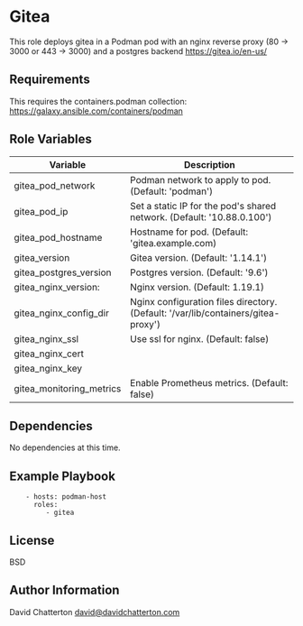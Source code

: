 Gitea
=========

This role deploys gitea in a Podman pod with an nginx reverse proxy (80 -> 3000 or 443 -> 3000) and a postgres backend
https://gitea.io/en-us/

Requirements
------------

This requires the containers.podman collection: https://galaxy.ansible.com/containers/podman

Role Variables
--------------

Variable                 | Description
-------------------------|------------------------------------------------------------------------
gitea_pod_network        | Podman network to apply to pod. (Default: 'podman')
gitea_pod_ip             | Set a static IP for the pod's shared network. (Default: '10.88.0.100')
gitea_pod_hostname       | Hostname for pod. (Default: 'gitea.example.com)
gitea_version            | Gitea version. (Default: '1.14.1')
gitea_postgres_version   | Postgres version. (Default: '9.6')
gitea_nginx_version:     | Nginx version. (Default: 1.19.1)
gitea_nginx_config_dir   | Nginx configuration files directory. (Default: '/var/lib/containers/gitea-proxy')
gitea_nginx_ssl          | Use ssl for nginx. (Default: false)
gitea_nginx_cert         |
gitea_nginx_key          |
gitea_monitoring_metrics | Enable Prometheus metrics. (Default: false)

Dependencies
------------

No dependencies at this time.

Example Playbook
----------------

```
    - hosts: podman-host
      roles:
         - gitea
```

License
-------

BSD

Author Information
------------------

David Chatterton
david@davidchatterton.com
